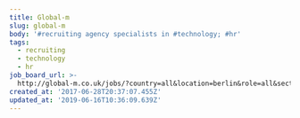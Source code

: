 ```yaml
---
title: Global-m
slug: global-m
body: '#recruiting agency specialists in #technology; #hr'
tags:
  - recruiting
  - technology
  - hr
job_board_url: >-
  http://global-m.co.uk/jobs/?country=all&location=berlin&role=all&sector=all&seniority=all&type=all&salaryRange=all
created_at: '2017-06-28T20:37:07.455Z'
updated_at: '2019-06-16T10:36:09.639Z'
---
```


